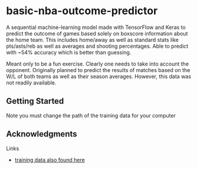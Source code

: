 # basic-nba-outcome-predictor


A sequential machine-learning model made with TensorFlow and Keras to predict the outcome of games based solely on boxscore information about the home team. This includes home/away as well as standard stats like pts/asts/reb as well as averages and shooting percentages. Able to predict with ~54% accuracy which is better than guessing.

Meant only to be a fun exercise. Clearly one needs to take into account the opponent. Originally planned to predict the results of matches based on the W/L of both teams as well as their season averages. However, this data was not readily available. 

## Getting Started

Note you must change the path of the training data for your computer


## Acknowledgments

Links
* [training data also found here](https://www.kaggle.com/datasets/pablote/nba-enhanced-stats?select=2017-18_teamBoxScore.csv)

